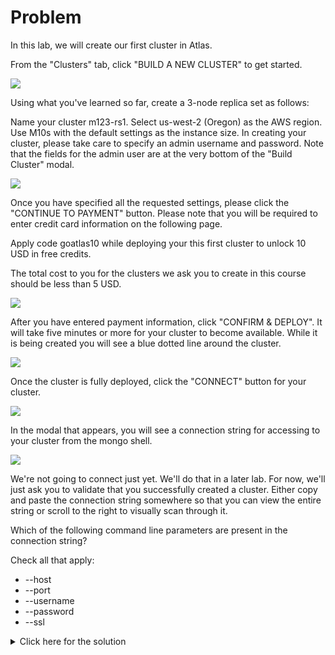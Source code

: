 # Problem
In this lab, we will create our first cluster in Atlas.

From the "Clusters" tab, click "BUILD A NEW CLUSTER" to get started.

<img src="https://s3.amazonaws.com/edu-static.mongodb.com/lessons/M123/no-clusters-yet.png"/>

Using what you've learned so far, create a 3-node replica set as follows:

Name your cluster m123-rs1.
Select us-west-2 (Oregon) as the AWS region.
Use M10s with the default settings as the instance size.
In creating your cluster, please take care to specify an admin username and password. Note that the fields for the admin user are at the very bottom of the "Build Cluster" modal.

<img src="https://s3.amazonaws.com/edu-static.mongodb.com/lessons/M123/build-cluster-admin-user.png"/>

Once you have specified all the requested settings, please click the "CONTINUE TO PAYMENT" button. Please note that you will be required to enter credit card information on the following page.

Apply code goatlas10 while deploying your this first cluster to unlock 10 USD in free credits.

The total cost to you for the clusters we ask you to create in this course should be less than 5 USD.

<img src="https://s3.amazonaws.com/edu-static.mongodb.com/lessons/M123/payment-information.png"/>

After you have entered payment information, click "CONFIRM & DEPLOY". It will take five minutes or more for your cluster to become available. While it is being created you will see a blue dotted line around the cluster.

<img src="https://s3.amazonaws.com/edu-static.mongodb.com/lessons/M123/replica-set-deploying.png"/>

Once the cluster is fully deployed, click the "CONNECT" button for your cluster.

<img src="https://s3.amazonaws.com/edu-static.mongodb.com/lessons/M123/cluster-connect.png" />

In the modal that appears, you will see a connection string for accessing to your cluster from the mongo shell.

<img src="https://s3.amazonaws.com/edu-static.mongodb.com/lessons/M123/cluster-connect-modal.png" />

We're not going to connect just yet. We'll do that in a later lab. For now, we'll just ask you to validate that you successfully created a cluster. Either copy and paste the connection string somewhere so that you can view the entire string or scroll to the right to visually scan through it.

Which of the following command line parameters are present in the connection string?

Check all that apply:
 - --host
 - --port
 - --username
 - --password
 - --ssl

<details>
  <summary>Click here for the solution</summary>
  - --username
  - --password
  - --ssl
</details>
